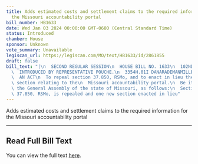 ```yaml
---
title: Adds estimated costs and settlement claims to the required information for
  the Missouri accountability portal
bill_number: HB1633
date: Wed Jan 03 2024 00:00:00 GMT-0600 (Central Standard Time)
status: Introduced
chamber: House
sponsor: Unknown
vote_summary: Unavailable
legiscan_url: https://legiscan.com/MO/text/HB1633/id/2861855
draft: false
bill_text: "|\n  SECOND REGULAR SESSION\n  HOUSE BILL NO. 1633\n  102ND GENERAL ASSEMBLY\n\
  \  INTRODUCED BY REPRESENTATIVE POUCHE.\n  3354H.01I DANARADEMANMILLER,ChiefClerk\n\
  \  AN ACT\n  To repeal section 37.850, RSMo, and to enact in lieu thereof one new\
  \ section relating to the\n  Missouri accountability portal.\n  Be it enacted by\
  \ the General Assembly of the state of Missouri, as follows:\n  Section A. Section\
  \ 37.850, RSMo, is repealed and one new section enacted in lieu"
---
```

Adds estimated costs and settlement claims to the required information for the Missouri accountability portal

---

## Read Full Bill Text

You can view the full text [here](https://legiscan.com/MO/text/HB1633/id/2861855).
